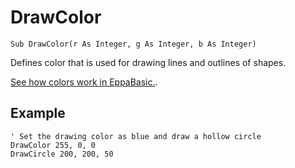 <!--graphics-->
DrawColor
==========

```eppabasic
Sub DrawColor(r As Integer, g As Integer, b As Integer)
```

Defines color that is used for drawing lines and outlines of shapes.

[See how colors work in EppaBasic.](manual:../colors).

Example
----------
```eppabasic
' Set the drawing color as blue and draw a hollow circle
DrawColor 255, 0, 0
DrawCircle 200, 200, 50
```
